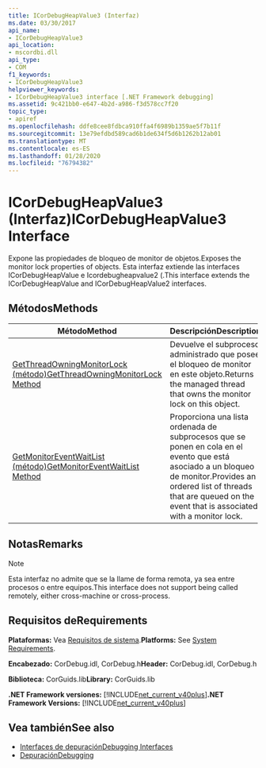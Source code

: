 ```yaml
---
title: ICorDebugHeapValue3 (Interfaz)
ms.date: 03/30/2017
api_name:
- ICorDebugHeapValue3
api_location:
- mscordbi.dll
api_type:
- COM
f1_keywords:
- ICorDebugHeapValue3
helpviewer_keywords:
- ICorDebugHeapValue3 interface [.NET Framework debugging]
ms.assetid: 9c421bb0-e647-4b2d-a986-f3d578cc7f20
topic_type:
- apiref
ms.openlocfilehash: ddfe8cee8fdbca910ffa4f6989b1359ae5f7b11f
ms.sourcegitcommit: 13e79efdbd589cad6b1de634f5d6b1262b12ab01
ms.translationtype: MT
ms.contentlocale: es-ES
ms.lasthandoff: 01/28/2020
ms.locfileid: "76794382"
---
```

# <a name="icordebugheapvalue3-interface"></a><span data-ttu-id="18fd4-102">ICorDebugHeapValue3 (Interfaz)</span><span class="sxs-lookup"><span data-stu-id="18fd4-102">ICorDebugHeapValue3 Interface</span></span>
<span data-ttu-id="18fd4-103">Expone las propiedades de bloqueo de monitor de objetos.</span><span class="sxs-lookup"><span data-stu-id="18fd4-103">Exposes the monitor lock properties of objects.</span></span> <span data-ttu-id="18fd4-104">Esta interfaz extiende las interfaces ICorDebugHeapValue e Icordebugheapvalue2 (.</span><span class="sxs-lookup"><span data-stu-id="18fd4-104">This interface extends the ICorDebugHeapValue and ICorDebugHeapValue2 interfaces.</span></span>  
  
## <a name="methods"></a><span data-ttu-id="18fd4-105">Métodos</span><span class="sxs-lookup"><span data-stu-id="18fd4-105">Methods</span></span>  
  
|<span data-ttu-id="18fd4-106">Método</span><span class="sxs-lookup"><span data-stu-id="18fd4-106">Method</span></span>|<span data-ttu-id="18fd4-107">Descripción</span><span class="sxs-lookup"><span data-stu-id="18fd4-107">Description</span></span>|  
|------------|-----------------|  
|[<span data-ttu-id="18fd4-108">GetThreadOwningMonitorLock (método)</span><span class="sxs-lookup"><span data-stu-id="18fd4-108">GetThreadOwningMonitorLock Method</span></span>](icordebugheapvalue3-getthreadowningmonitorlock-method.md)|<span data-ttu-id="18fd4-109">Devuelve el subproceso administrado que posee el bloqueo de monitor en este objeto.</span><span class="sxs-lookup"><span data-stu-id="18fd4-109">Returns the managed thread that owns the monitor lock on this object.</span></span>|  
|[<span data-ttu-id="18fd4-110">GetMonitorEventWaitList (método)</span><span class="sxs-lookup"><span data-stu-id="18fd4-110">GetMonitorEventWaitList Method</span></span>](icordebugheapvalue3-getmonitoreventwaitlist-method.md)|<span data-ttu-id="18fd4-111">Proporciona una lista ordenada de subprocesos que se ponen en cola en el evento que está asociado a un bloqueo de monitor.</span><span class="sxs-lookup"><span data-stu-id="18fd4-111">Provides an ordered list of threads that are queued on the event that is associated with a monitor lock.</span></span>|  
  
## <a name="remarks"></a><span data-ttu-id="18fd4-112">Notas</span><span class="sxs-lookup"><span data-stu-id="18fd4-112">Remarks</span></span>  
  
> [!NOTE]
> <span data-ttu-id="18fd4-113">Esta interfaz no admite que se la llame de forma remota, ya sea entre procesos o entre equipos.</span><span class="sxs-lookup"><span data-stu-id="18fd4-113">This interface does not support being called remotely, either cross-machine or cross-process.</span></span>  
  
## <a name="requirements"></a><span data-ttu-id="18fd4-114">Requisitos de</span><span class="sxs-lookup"><span data-stu-id="18fd4-114">Requirements</span></span>  
 <span data-ttu-id="18fd4-115">**Plataformas:** Vea [Requisitos de sistema](../../../../docs/framework/get-started/system-requirements.md).</span><span class="sxs-lookup"><span data-stu-id="18fd4-115">**Platforms:** See [System Requirements](../../../../docs/framework/get-started/system-requirements.md).</span></span>  
  
 <span data-ttu-id="18fd4-116">**Encabezado:** CorDebug.idl, CorDebug.h</span><span class="sxs-lookup"><span data-stu-id="18fd4-116">**Header:** CorDebug.idl, CorDebug.h</span></span>  
  
 <span data-ttu-id="18fd4-117">**Biblioteca:** CorGuids.lib</span><span class="sxs-lookup"><span data-stu-id="18fd4-117">**Library:** CorGuids.lib</span></span>  
  
 <span data-ttu-id="18fd4-118">**.NET Framework versiones:** [!INCLUDE[net_current_v40plus](../../../../includes/net-current-v40plus-md.md)]</span><span class="sxs-lookup"><span data-stu-id="18fd4-118">**.NET Framework Versions:** [!INCLUDE[net_current_v40plus](../../../../includes/net-current-v40plus-md.md)]</span></span>  
  
## <a name="see-also"></a><span data-ttu-id="18fd4-119">Vea también</span><span class="sxs-lookup"><span data-stu-id="18fd4-119">See also</span></span>

- [<span data-ttu-id="18fd4-120">Interfaces de depuración</span><span class="sxs-lookup"><span data-stu-id="18fd4-120">Debugging Interfaces</span></span>](debugging-interfaces.md)
- [<span data-ttu-id="18fd4-121">Depuración</span><span class="sxs-lookup"><span data-stu-id="18fd4-121">Debugging</span></span>](index.md)
